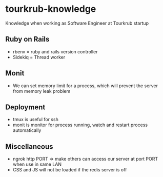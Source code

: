 # tourkrub-knowledge
Knowledge when working as Software Engineer at Tourkrub startup

## Ruby on Rails ##
* rbenv = ruby and rails version controller
* Sidekiq = Thread worker

## Monit ##
* We can set memory limit for a process, which will prevent the server from memory leak problem

## Deployment ##
* tmux is useful for ssh
* monit is monitor for process running, watch and restart process automatically

## Miscellaneous ##
* ngrok http PORT => make others can access our server at port PORT when use in same LAN
* CSS and JS will not be loaded if the redis server is off
